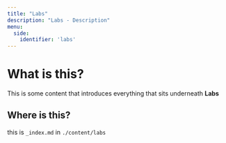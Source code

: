 ```yaml
---
title: "Labs"
description: "Labs - Description"
menu:
  side:
    identifier: 'labs'
---
```


# What is this?

This is some content that introduces everything that sits underneath **Labs**

## Where is this?

this is `_index.md` in `./content/labs`
